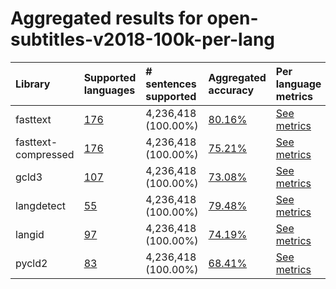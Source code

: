 # Aggregated results for open-subtitles-v2018-100k-per-lang

| Library             | Supported languages                                                                                                                                                                              | # sentences supported   | Aggregated accuracy                                                                                                                                                             | Per language metrics                                                                                                                                                                                      |
|:--------------------|:-------------------------------------------------------------------------------------------------------------------------------------------------------------------------------------------------|:------------------------|:--------------------------------------------------------------------------------------------------------------------------------------------------------------------------------|:----------------------------------------------------------------------------------------------------------------------------------------------------------------------------------------------------------|
| fasttext            | [176](https://github.com/modelpredict/language-identification-survey/blob/main/results/open-subtitles-v2018-100k-per-lang/fasttext/classification_performance.md#supported-languages)            | 4,236,418 (100.00%)     | [80.16%](https://github.com/modelpredict/language-identification-survey/blob/main/results/open-subtitles-v2018-100k-per-lang/fasttext/classification_performance.md)            | [See metrics](https://github.com/modelpredict/language-identification-survey/blob/main/results/open-subtitles-v2018-100k-per-lang/fasttext/classification_performance.md#metrics-per-language)            |
| fasttext-compressed | [176](https://github.com/modelpredict/language-identification-survey/blob/main/results/open-subtitles-v2018-100k-per-lang/fasttext-compressed/classification_performance.md#supported-languages) | 4,236,418 (100.00%)     | [75.21%](https://github.com/modelpredict/language-identification-survey/blob/main/results/open-subtitles-v2018-100k-per-lang/fasttext-compressed/classification_performance.md) | [See metrics](https://github.com/modelpredict/language-identification-survey/blob/main/results/open-subtitles-v2018-100k-per-lang/fasttext-compressed/classification_performance.md#metrics-per-language) |
| gcld3               | [107](https://github.com/modelpredict/language-identification-survey/blob/main/results/open-subtitles-v2018-100k-per-lang/gcld3/classification_performance.md#supported-languages)               | 4,236,418 (100.00%)     | [73.08%](https://github.com/modelpredict/language-identification-survey/blob/main/results/open-subtitles-v2018-100k-per-lang/gcld3/classification_performance.md)               | [See metrics](https://github.com/modelpredict/language-identification-survey/blob/main/results/open-subtitles-v2018-100k-per-lang/gcld3/classification_performance.md#metrics-per-language)               |
| langdetect          | [55](https://github.com/modelpredict/language-identification-survey/blob/main/results/open-subtitles-v2018-100k-per-lang/langdetect/classification_performance.md#supported-languages)           | 4,236,418 (100.00%)     | [79.48%](https://github.com/modelpredict/language-identification-survey/blob/main/results/open-subtitles-v2018-100k-per-lang/langdetect/classification_performance.md)          | [See metrics](https://github.com/modelpredict/language-identification-survey/blob/main/results/open-subtitles-v2018-100k-per-lang/langdetect/classification_performance.md#metrics-per-language)          |
| langid              | [97](https://github.com/modelpredict/language-identification-survey/blob/main/results/open-subtitles-v2018-100k-per-lang/langid/classification_performance.md#supported-languages)               | 4,236,418 (100.00%)     | [74.19%](https://github.com/modelpredict/language-identification-survey/blob/main/results/open-subtitles-v2018-100k-per-lang/langid/classification_performance.md)              | [See metrics](https://github.com/modelpredict/language-identification-survey/blob/main/results/open-subtitles-v2018-100k-per-lang/langid/classification_performance.md#metrics-per-language)              |
| pycld2              | [83](https://github.com/modelpredict/language-identification-survey/blob/main/results/open-subtitles-v2018-100k-per-lang/pycld2/classification_performance.md#supported-languages)               | 4,236,418 (100.00%)     | [68.41%](https://github.com/modelpredict/language-identification-survey/blob/main/results/open-subtitles-v2018-100k-per-lang/pycld2/classification_performance.md)              | [See metrics](https://github.com/modelpredict/language-identification-survey/blob/main/results/open-subtitles-v2018-100k-per-lang/pycld2/classification_performance.md#metrics-per-language)              |